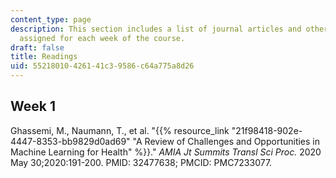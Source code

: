 ```yaml
---
content_type: page
description: This section includes a list of journal articles and other publications
  assigned for each week of the course.
draft: false
title: Readings
uid: 55218010-4261-41c3-9586-c64a775a8d26
---
```

## Week 1

Ghassemi, M., Naumann, T., et al. "{{% resource_link "21f98418-902e-4447-8353-bb9829d0ad69" "A Review of Challenges and Opportunities in Machine Learning for Health" %}}." *AMIA Jt Summits Transl Sci Proc.* 2020 May 30;2020:191-200. PMID: 32477638; PMCID: PMC7233077.